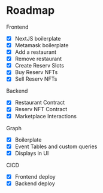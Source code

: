 # Roadmap

Frontend
- [x] NextJS boilerplate
- [x] Metamask boilerplate
- [x] Add a restaurant
- [x] Remove restaurant
- [x] Create Reserv Slots
- [x] Buy Reserv NFTs
- [x] Sell Reserv NFTs

Backend
- [x] Restaurant Contract
- [x] Reserv NFT Contract
- [x] Marketplace Interactions

Graph
- [x] Boilerplate
- [x] Event Tables and custom queries
- [x] Displays in UI

CICD

- [x] Frontend deploy
- [x] Backend deploy